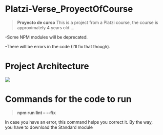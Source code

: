 # Platzi-Verse_ProyectOfCourse
> **Proyecto de curso**
This is a project from a Platzi course, the course is approximately 4 years old....

-Some NPM modules will be deprecated.

-There will be errors in the code (I'll fix that though).

# Project Architecture
![](https://i.imgur.com/SeEckP4.jpg)

# Commands for the code to run
> **npm run lint – --fix**

In case you have an error, this command helps you correct it. By the way, you have to download the Standard module
